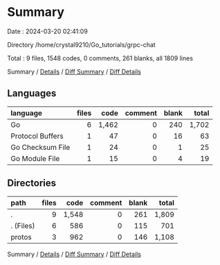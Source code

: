 # Summary

Date : 2024-03-20 02:41:09

Directory /home/crystal9210/Go_tutorials/grpc-chat

Total : 9 files,  1548 codes, 0 comments, 261 blanks, all 1809 lines

Summary / [Details](details.md) / [Diff Summary](diff.md) / [Diff Details](diff-details.md)

## Languages
| language | files | code | comment | blank | total |
| :--- | ---: | ---: | ---: | ---: | ---: |
| Go | 6 | 1,462 | 0 | 240 | 1,702 |
| Protocol Buffers | 1 | 47 | 0 | 16 | 63 |
| Go Checksum File | 1 | 24 | 0 | 1 | 25 |
| Go Module File | 1 | 15 | 0 | 4 | 19 |

## Directories
| path | files | code | comment | blank | total |
| :--- | ---: | ---: | ---: | ---: | ---: |
| . | 9 | 1,548 | 0 | 261 | 1,809 |
| . (Files) | 6 | 586 | 0 | 115 | 701 |
| protos | 3 | 962 | 0 | 146 | 1,108 |

Summary / [Details](details.md) / [Diff Summary](diff.md) / [Diff Details](diff-details.md)